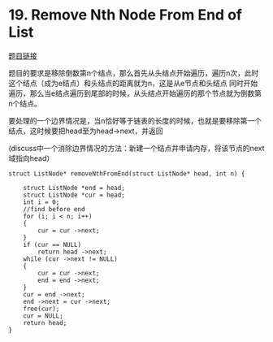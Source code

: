 # 19. Remove Nth Node From End of List
[题目链接](https://leetcode.com/problems/remove-nth-node-from-end-of-list/)

题目的要求是移除倒数第n个结点，那么首先从头结点开始遍历，遍历n次，此时这个结点（成为e结点）和头结点的距离就为n，这是从e节点和头结点
同时开始遍历，那么当e结点遍历到尾部的时候，从头结点开始遍历的那个节点就为倒数第n个结点。

要处理的一个边界情况是，当n恰好等于链表的长度的时候，也就是要移除第一个结点，这时候要把head至为head->next，并返回

(discuss中一个消除边界情况的方法：新建一个结点并申请内存，将该节点的next域指向head）

```
struct ListNode* removeNthFromEnd(struct ListNode* head, int n) {

    struct ListNode *end = head;
    struct ListNode *cur = head;
    int i = 0;
    //find before end
    for (i; i < n; i++)
    {
        cur = cur ->next;
    }
    if (cur == NULL)
        return head ->next;
    while (cur ->next != NULL)
    {
        cur = cur ->next;
        end = end ->next;
    }
    cur = end ->next;
    end ->next = cur ->next;
    free(cur);
    cur = NULL;
    return head;
}
```